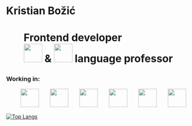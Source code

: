 <style>

    
    .languages{display: flex;  justify-content: space-around;}
    li{list-style-type:none}
</style>

<h1>Kristian Božić<h1>
  <ul>
    <li>Frontend developer </li>
    <li><img src="https://upload.wikimedia.org/wikipedia/en/thumb/b/be/Flag_of_England.svg/1280px-Flag_of_England.svg.png" width=50 /> & <img src="https://upload.wikimedia.org/wikipedia/commons/thumb/5/58/Flag_of_Croatia_at_the_UN.svg/640px-Flag_of_Croatia_at_the_UN.svg.png" width=50/> language professor </li>
  </ul>
  
  
  <h3>Working in: </h3>
  <ul class="languages">
    <li>
    <img src="https://www.svgrepo.com/show/349402/html5.svg" width=50 />
    </li>
    <li>
    <img src="https://www.svgrepo.com/show/452185/css-3.svg" width=50 />
    </li>   
    <li>
    <img src="https://upload.wikimedia.org/wikipedia/commons/9/96/Sass_Logo_Color.svg" width=50/>
    </li>
    <li>
    <img src="https://www.svgrepo.com/show/452045/js.svg" width=50 />
    </li>
        <li>
    <img src="  https://www.svgrepo.com/show/354478/typescript-icon.svg
" width=50 />
    </li>
    <li>
    <img src="https://www.svgrepo.com/show/354259/react.svg" width=50 />
    </li>
  </ul>

[![Top Langs](https://github-readme-stats.vercel.app/api/top-langs/?username=KiX7777&layout=compact&theme=chartreuse-dark)](https://github.com/anuraghazra/github-readme-stats)
